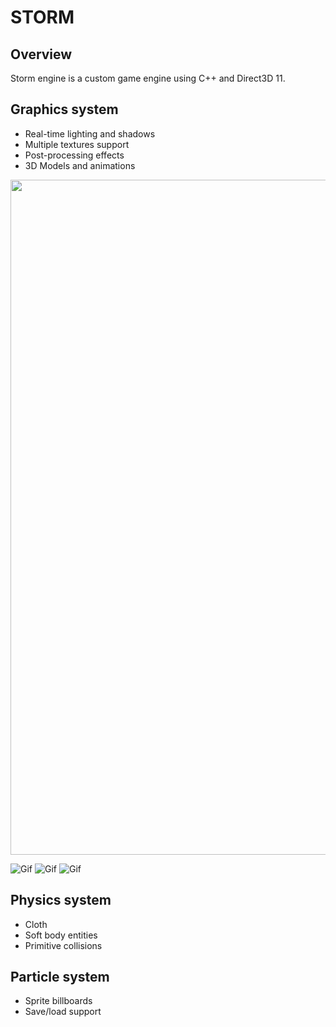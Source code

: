 # **STORM**
## Overview
Storm engine is a custom game engine using C++ and Direct3D 11. 

## Graphics system
- Real-time lighting and shadows
- Multiple textures support
- Post-processing effects
- 3D Models and animations

<div align=center><img src="https://user-images.githubusercontent.com/36040048/172300294-00e07975-7232-4eca-8735-c9de94955e4d.gif" width="1920" height="1080" /></div>

![Gif](https://user-images.githubusercontent.com/36040048/172300309-2b3687af-1dc3-4b25-9c06-126846a37767.gif)
![Gif](https://user-images.githubusercontent.com/36040048/172300361-e1a06205-b713-49a6-bcd4-00a8003cfaa0.gif)
![Gif](https://user-images.githubusercontent.com/36040048/172300533-4e3045a4-c4cd-49d7-9e0d-251c913a63ff.gif)

## Physics system
- Cloth
- Soft body entities 
- Primitive collisions

## Particle system
- Sprite billboards
- Save/load support
